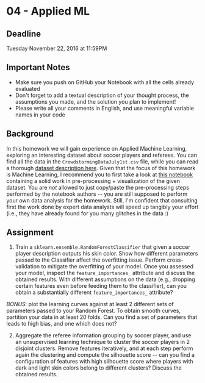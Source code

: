 # 04 - Applied ML

## Deadline
Tuesday November 22, 2016 at 11:59PM

## Important Notes
* Make sure you push on GitHub your Notebook with all the cells already evaluated
* Don't forget to add a textual description of your thought process, the assumptions you made, and the solution
you plan to implement!
* Please write all your comments in English, and use meaningful variable names in your code

## Background
In this homework we will gain experience on Applied Machine Learning, exploring an interesting dataset about soccer players and referees.
You can find all the data in the `CrowdstormingDataJuly1st.csv` file, while you can read a thorough [dataset description here](DATA.md).
Given that the focus of this homework is Machine Learning, I recommend you to first take a look at [this notebook](http://nbviewer.jupyter.org/github/mathewzilla/redcard/blob/master/Crowdstorming_visualisation.ipynb)
containing a solid work in pre-processing + visualization of the given dataset. You are *not* allowed to just copy/paste the pre-processing steps
performed by the notebook authors -- you are still supposed to perform your own data analysis for the homework. Still, I'm confident that consulting first
the work done by expert data analysts will speed up tangibly your effort (i.e., they have already found for you many glitches in the data :)


## Assignment
1. Train a `sklearn.ensemble.RandomForestClassifier` that given a soccer player description outputs his skin color. Show how different parameters 
passed to the Classifier affect the overfitting issue. Perform cross-validation to mitigate the overfitting of your model. Once you assessed your model,
inspect the `feature_importances_` attribute and discuss the obtained results. With different assumptions on the data (e.g., dropping certain features even
before feeding them to the classifier), can you obtain a substantially different `feature_importances_` attribute?

  *BONUS*: plot the learning curves against at least 2 different sets of parameters passed to your Random Forest. To obtain smooth curves, partition
your data in at least 20 folds. Can you find a set of parameters that leads to high bias, and one which does not?

2. Aggregate the referee information grouping by soccer player, and use an unsupervised learning technique to cluster the soccer players in 2 disjoint
clusters. Remove features iteratively, and at each step perform again the clustering and compute the silhouette score -- can you find a configuration of features with high silhouette
score where players with dark and light skin colors belong to different clusters? Discuss the obtained results.